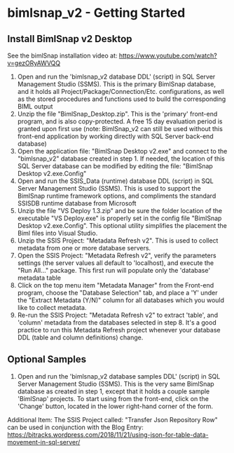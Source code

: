 # bimlsnap_v2 - Getting Started
## Install BimlSnap v2 Desktop

See the bimlSnap installation video at: https://www.youtube.com/watch?v=gezORyAWVQQ 

1. Open and run the 'bimlsnap_v2 database DDL' (script) in SQL Server Management Studio (SSMS). This is the primary BimlSnap database, and it holds all Project/Package/Connection/Etc. configurations, as well as the stored procedures and functions used to build the corresponding BIML output
2. Unzip the file "BimlSnap_Desktop.zip". This is the 'primary' front-end program, and is also copy-protected. A free 15 day evaluation period is granted upon first use (note: BimlSnap_v2 can still be used without this front-end application by working directly with SQL Server back-end database)
3. Open the application file: "BimlSnap Desktop v2.exe" and connect to the "bimlsnap_v2" database created in step 1. If needed, the location of this SQL Server database can be modified by editing the file: "BimlSnap Desktop v2.exe.Config"
4. Open and run the SSIS_Data (runtime) database DDL (script) in SQL Server Management Studio (SSMS). This is used to support the BimlSnap runtime framework options, and compliments the standard SSISDB runtime database from Microsoft
5. Unzip the file "VS Deploy 1.3.zip" and be sure the folder location of the executable "VS Deploy.exe" is properly set in the config file "BimlSnap Desktop v2.exe.Config". This optional utility simplifies the placement the Biml files into Visual Studio. 
6. Unzip the SSIS Project: "Metadata Refresh v2". This is used to collect metadata from one or more database servers.
7. Open the SSIS Project: "Metadata Refresh v2", verify the parameters settings (the server values all default to 'localhost), and execute the "Run All..." package. This first run will populate only the 'database' metadata table
8. Click on the top menu item "Metadata Manager" from the Front-end program, choose the "Database Selection" tab, and place a 'Y' under the "Extract Metadata (Y/N)" column for all databases which you would like to collect metadata.
9. Re-run the SSIS Project: "Metadata Refresh v2" to extract 'table', and 'column' metadata from the databases selected in step 8. It's a good practice to run this Metadata Refresh project whenever your database DDL (table and column definitions) change.

## Optional Samples
1. Open and run the 'bimlsnap_v2 database samples DDL' (script) in SQL Server Management Studio (SSMS). This is the very same BimlSnap database as created in step 1, except that it holds a couple sample 'BimlSnap' projects. To start using from the front-end, click on the 'Change' button, located in the lower right-hand corner of the form.


Additional Item:
The SSIS Project called: "Transfer Json Repository Row" can be used in conjunction with the Blog Entry: https://bitracks.wordpress.com/2018/11/21/using-json-for-table-data-movement-in-sql-server/